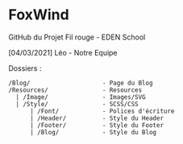 # FoxWind
GitHub du Projet Fil rouge - EDEN School 

[04/03/2021] Léo - Notre Equipe


Dossiers :


    /Blog/                    - Page du Blog
    /Resources/               - Resources
      | /Image/               - Images/SVG
      | /Style/               - SCSS/CSS
          | /Font/            - Polices d'écriture
          | /Header/          - Style du Header
          | /Footer/          - Style du Footer
          | /Blog/            - Style du Blog

